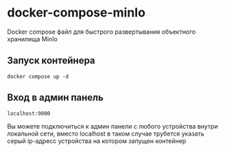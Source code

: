 # docker-compose-minIo
Docker compose файл для быстрого развертывания объектного хранилища MinIo

## Запуск контейнера
`docker compose up -d`

## Вход в админ панель
`localhost:9000`

Вы можете подключиться к админ панели с любого устройства внутри локальной сети, вместо localhost в таком случае трубется указать серый ip-адресс устройства на котором запущен контейнер
